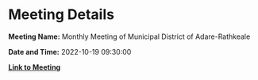 # Meeting Details

**Meeting Name:** Monthly Meeting of Municipal District of Adare-Rathkeale

**Date and Time:** 2022-10-19 09:30:00

**[Link to Meeting](https://www.limerick.ie/council/whats-on/monthly-meeting-municipal-district-adare-rathkeale-84)**

